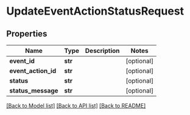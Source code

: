 # UpdateEventActionStatusRequest

## Properties
Name | Type | Description | Notes
------------ | ------------- | ------------- | -------------
**event_id** | **str** |  | [optional] 
**event_action_id** | **str** |  | [optional] 
**status** | **str** |  | [optional] 
**status_message** | **str** |  | [optional] 

[[Back to Model list]](../README.md#documentation-for-models) [[Back to API list]](../README.md#documentation-for-api-endpoints) [[Back to README]](../README.md)

